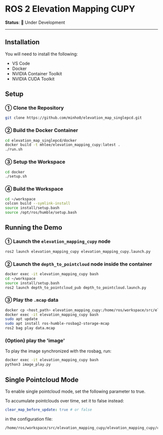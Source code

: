 # ROS 2 Elevation Mapping CUPY

**Status**: 🚧 Under Development  
<!-- ![Elevation Map in ROS 2 Humble with Gazebo ](https://github.com/user-attachments/assets/0dd9ebbe-a90d-486f-9871-81921308fab9) -->

---

## Installation

You will need to install the following:

- VS Code
- Docker
- NVIDIA Container Toolkit
- NVIDIA CUDA Toolkit

## Setup

### ① Clone the Repository

```bash
git clone https://github.com/minho0/elevation_map_singlepcd.git
```



### ② Build the Docker Container

```bash
cd elevation_map_singlepcd/docker
docker build -t mhlee/elevation_mapping_cupy:latest .
./run.sh
```



### ③ Setup the Workspace

```bash
cd docker
./setup.sh
```



### ④ Build the Workspace

```bash
cd ~/workspace
colcon build --symlink-install
source install/setup.bash
source /opt/ros/humble/setup.bash
```



## Running the Demo

### ① Launch the `elevation_mapping_cupy` node

```bash
ros2 launch elevation_mapping_cupy elevation_mapping_cupy.launch.py
```

### ② Launch the `depth_to_pointcloud` node inside the container

```bash
docker exec -it elevation_mapping_cupy bash
cd ~/workspace
source install/setup.bash
ros2 launch depth_to_pointcloud_pub depth_to_pointcloud.launch.py
```

### ③ Play the `.mcap` data

```bash
docker cp <host_path> elevation_mapping_cupy:/home/ros/workspace/src/elevation_mapping_cupy/
docker exec -it elevation_mapping_cupy bash
sudo apt update
sudo apt install ros-humble-rosbag2-storage-mcap
ros2 bag play data.mcap
```

### (Option) play the 'image'

To play the image synchronized with the rosbag, run:

```bash
docker exec -it elevation_mapping_cupy bash
python3 image_play.py
```


## Single Pointcloud Mode

To enable single pointcloud mode, set the following parameter to true.

To accumulate pointclouds over time, set it to false instead:
```yaml
clear_map_before_update: true # or false
```

in the configuration file:

```
/home/ros/workspace/src/elevation_mapping_cupy/elevation_mapping_cupy/config/core/core_param.yaml
```
